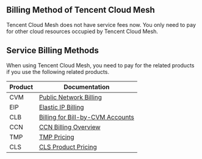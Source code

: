 ## Billing Method of Tencent Cloud Mesh
Tencent Cloud Mesh does not have service fees now. You only need to pay for other cloud resources occupied by Tencent Cloud Mesh.


## Service Billing Methods
When using Tencent Cloud Mesh, you need to pay for the related products if you use the following related products.

| Product | Documentation |
|---------|---------|
| CVM | [Public Network Billing](https://intl.cloud.tencent.com/document/product/213/10578) |
| EIP | [Elastic IP Billing](https://intl.cloud.tencent.com/document/product/213/17156) |
| CLB | [Billing for Bill-by-CVM Accounts](https://intl.cloud.tencent.com/document/product/214/8848) |
| CCN | [CCN Billing Overview](https://intl.cloud.tencent.com/document/product/1003/30053) |
| TMP | [TMP Pricing](https://intl.cloud.tencent.com/document/product/457/44033) |
| CLS | [CLS Product Pricing](https://intl.cloud.tencent.com/document/product/614/37510) |

